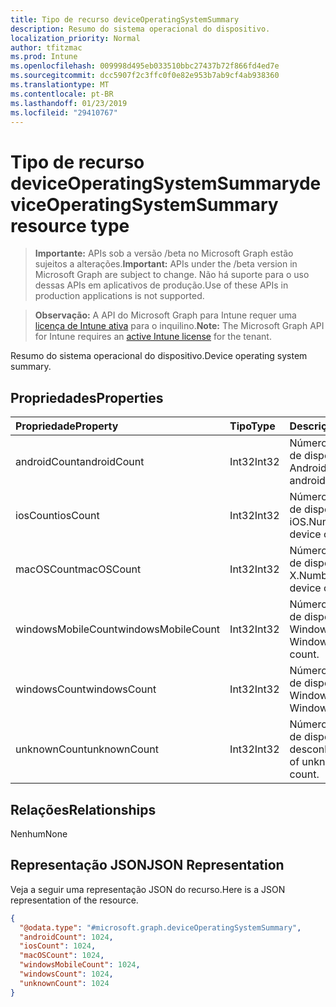 ```yaml
---
title: Tipo de recurso deviceOperatingSystemSummary
description: Resumo do sistema operacional do dispositivo.
localization_priority: Normal
author: tfitzmac
ms.prod: Intune
ms.openlocfilehash: 009998d495eb033510bbc27437b72f866fd4ed7e
ms.sourcegitcommit: dcc5907f2c3ffc0f0e82e953b7ab9cf4ab938360
ms.translationtype: MT
ms.contentlocale: pt-BR
ms.lasthandoff: 01/23/2019
ms.locfileid: "29410767"
---
```

# <a name="deviceoperatingsystemsummary-resource-type"></a><span data-ttu-id="6cce2-103">Tipo de recurso deviceOperatingSystemSummary</span><span class="sxs-lookup"><span data-stu-id="6cce2-103">deviceOperatingSystemSummary resource type</span></span>

> <span data-ttu-id="6cce2-104">**Importante:** APIs sob a versão /beta no Microsoft Graph estão sujeitos a alterações.</span><span class="sxs-lookup"><span data-stu-id="6cce2-104">**Important:** APIs under the /beta version in Microsoft Graph are subject to change.</span></span> <span data-ttu-id="6cce2-105">Não há suporte para o uso dessas APIs em aplicativos de produção.</span><span class="sxs-lookup"><span data-stu-id="6cce2-105">Use of these APIs in production applications is not supported.</span></span>

> <span data-ttu-id="6cce2-106">**Observação:** A API do Microsoft Graph para Intune requer uma [licença de Intune ativa](https://go.microsoft.com/fwlink/?linkid=839381) para o inquilino.</span><span class="sxs-lookup"><span data-stu-id="6cce2-106">**Note:** The Microsoft Graph API for Intune requires an [active Intune license](https://go.microsoft.com/fwlink/?linkid=839381) for the tenant.</span></span>

<span data-ttu-id="6cce2-107">Resumo do sistema operacional do dispositivo.</span><span class="sxs-lookup"><span data-stu-id="6cce2-107">Device operating system summary.</span></span>

## <a name="properties"></a><span data-ttu-id="6cce2-108">Propriedades</span><span class="sxs-lookup"><span data-stu-id="6cce2-108">Properties</span></span>
|<span data-ttu-id="6cce2-109">Propriedade</span><span class="sxs-lookup"><span data-stu-id="6cce2-109">Property</span></span>|<span data-ttu-id="6cce2-110">Tipo</span><span class="sxs-lookup"><span data-stu-id="6cce2-110">Type</span></span>|<span data-ttu-id="6cce2-111">Descrição</span><span class="sxs-lookup"><span data-stu-id="6cce2-111">Description</span></span>|
|:---|:---|:---|
|<span data-ttu-id="6cce2-112">androidCount</span><span class="sxs-lookup"><span data-stu-id="6cce2-112">androidCount</span></span>|<span data-ttu-id="6cce2-113">Int32</span><span class="sxs-lookup"><span data-stu-id="6cce2-113">Int32</span></span>|<span data-ttu-id="6cce2-114">Número da contagem de dispositivos Android.</span><span class="sxs-lookup"><span data-stu-id="6cce2-114">Number of android device count.</span></span>|
|<span data-ttu-id="6cce2-115">iosCount</span><span class="sxs-lookup"><span data-stu-id="6cce2-115">iosCount</span></span>|<span data-ttu-id="6cce2-116">Int32</span><span class="sxs-lookup"><span data-stu-id="6cce2-116">Int32</span></span>|<span data-ttu-id="6cce2-117">Número da contagem de dispositivo iOS.</span><span class="sxs-lookup"><span data-stu-id="6cce2-117">Number of iOS device count.</span></span>|
|<span data-ttu-id="6cce2-118">macOSCount</span><span class="sxs-lookup"><span data-stu-id="6cce2-118">macOSCount</span></span>|<span data-ttu-id="6cce2-119">Int32</span><span class="sxs-lookup"><span data-stu-id="6cce2-119">Int32</span></span>|<span data-ttu-id="6cce2-120">Número da contagem de dispositivos Mac OS X.</span><span class="sxs-lookup"><span data-stu-id="6cce2-120">Number of Mac OS X device count.</span></span>|
|<span data-ttu-id="6cce2-121">windowsMobileCount</span><span class="sxs-lookup"><span data-stu-id="6cce2-121">windowsMobileCount</span></span>|<span data-ttu-id="6cce2-122">Int32</span><span class="sxs-lookup"><span data-stu-id="6cce2-122">Int32</span></span>|<span data-ttu-id="6cce2-123">Número da contagem de dispositivos móveis Windows.</span><span class="sxs-lookup"><span data-stu-id="6cce2-123">Number of Windows mobile device count.</span></span>|
|<span data-ttu-id="6cce2-124">windowsCount</span><span class="sxs-lookup"><span data-stu-id="6cce2-124">windowsCount</span></span>|<span data-ttu-id="6cce2-125">Int32</span><span class="sxs-lookup"><span data-stu-id="6cce2-125">Int32</span></span>|<span data-ttu-id="6cce2-126">Número da contagem de dispositivos Windows.</span><span class="sxs-lookup"><span data-stu-id="6cce2-126">Number of Windows device count.</span></span>|
|<span data-ttu-id="6cce2-127">unknownCount</span><span class="sxs-lookup"><span data-stu-id="6cce2-127">unknownCount</span></span>|<span data-ttu-id="6cce2-128">Int32</span><span class="sxs-lookup"><span data-stu-id="6cce2-128">Int32</span></span>|<span data-ttu-id="6cce2-129">Número da contagem de dispositivos desconhecidos.</span><span class="sxs-lookup"><span data-stu-id="6cce2-129">Number of unknown device count.</span></span>|

## <a name="relationships"></a><span data-ttu-id="6cce2-130">Relações</span><span class="sxs-lookup"><span data-stu-id="6cce2-130">Relationships</span></span>
<span data-ttu-id="6cce2-131">Nenhum</span><span class="sxs-lookup"><span data-stu-id="6cce2-131">None</span></span>

## <a name="json-representation"></a><span data-ttu-id="6cce2-132">Representação JSON</span><span class="sxs-lookup"><span data-stu-id="6cce2-132">JSON Representation</span></span>
<span data-ttu-id="6cce2-133">Veja a seguir uma representação JSON do recurso.</span><span class="sxs-lookup"><span data-stu-id="6cce2-133">Here is a JSON representation of the resource.</span></span>
<!-- {
  "blockType": "resource",
  "@odata.type": "microsoft.graph.deviceOperatingSystemSummary"
}
-->
``` json
{
  "@odata.type": "#microsoft.graph.deviceOperatingSystemSummary",
  "androidCount": 1024,
  "iosCount": 1024,
  "macOSCount": 1024,
  "windowsMobileCount": 1024,
  "windowsCount": 1024,
  "unknownCount": 1024
}
```




